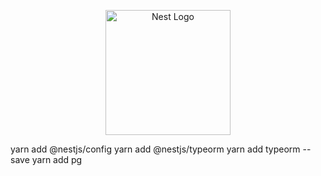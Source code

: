 <p align="center">
  <a href="http://nestjs.com/" target="blank"><img src="https://nestjs.com/img/logo-small.svg" width="200" alt="Nest Logo" /></a>
</p>



yarn add @nestjs/config
yarn add @nestjs/typeorm
yarn add typeorm --save
yarn add pg